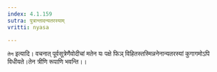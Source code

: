```yaml
---
index: 4.1.159
sutra: पुत्रान्तादन्यतरस्याम्
vritti: nyasa

---
```

`तेन` इत्यादि। वचनात् पूर्वसूत्रेणैवोदीचां मतेन यः पक्षे फिञ् विहितस्तस्मिन्ननेनान्यतरस्यां कुगागमोऽपि विधीयते।तेन त्रीणि रूपाणि भवन्ति।।